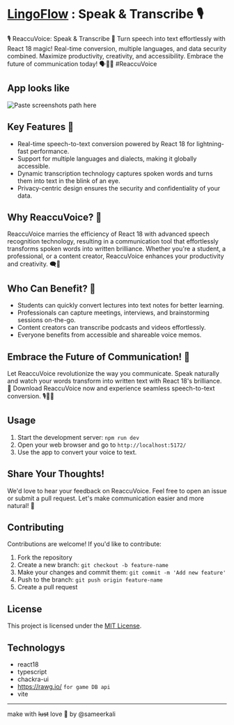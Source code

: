 
# [LingoFlow](https://indie-gems-portal.vercel.app/) : Speak & Transcribe 🎙️
🎙️ ReaccuVoice: Speak &amp; Transcribe 🚀 Turn speech into text effortlessly with React 18 magic! Real-time conversion, multiple languages, and data security combined. Maximize productivity, creativity, and accessibility. Embrace the future of communication today! 🗣️📝🌟 #ReaccuVoice

## App looks like 
![Paste screenshots path here](src/assets/git_reference/big_screen/catogory_searching.png)

## Key Features 🌟

- Real-time speech-to-text conversion powered by React 18 for lightning-fast performance.
- Support for multiple languages and dialects, making it globally accessible.
- Dynamic transcription technology captures spoken words and turns them into text in the blink of an eye.
- Privacy-centric design ensures the security and confidentiality of your data.

## Why ReaccuVoice? 🚀

ReaccuVoice marries the efficiency of React 18 with advanced speech recognition technology, resulting in a communication tool that effortlessly transforms spoken words into written brilliance. Whether you're a student, a professional, or a content creator, ReaccuVoice enhances your productivity and creativity. 🗨️💬

## Who Can Benefit? 🎯

- Students can quickly convert lectures into text notes for better learning.
- Professionals can capture meetings, interviews, and brainstorming sessions on-the-go.
- Content creators can transcribe podcasts and videos effortlessly.
- Everyone benefits from accessible and shareable voice memos.

## Embrace the Future of Communication! 🌈

Let ReaccuVoice revolutionize the way you communicate. Speak naturally and watch your words transform into written text with React 18's brilliance. 🎉 Download ReaccuVoice now and experience seamless speech-to-text conversion. 🎙️📝💬

## Usage

1. Start the development server: `npm run dev`
2. Open your web browser and go to `http://localhost:5172/`
3. Use the app to convert your voice to text.

## Share Your Thoughts!

We'd love to hear your feedback on ReaccuVoice. Feel free to open an issue or submit a pull request. Let's make communication easier and more natural! 🌟


## Contributing

Contributions are welcome! If you'd like to contribute:
1. Fork the repository
2. Create a new branch: `git checkout -b feature-name`
3. Make your changes and commit them: `git commit -m 'Add new feature'`
4. Push to the branch: `git push origin feature-name`
5. Create a pull request

## License

This project is licensed under the [MIT License](LICENSE).

## Technologys
* react18
* typescript
* chackra-ui
* https://rawg.io/ `for game DB api`
* vite
---
make with ~~lust~~ love 💖 by @sameerkali
